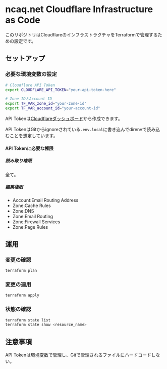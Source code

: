 # ncaq.net Cloudflare Infrastructure as Code

このリポジトリはCloudflareのインフラストラクチャをTerraformで管理するための設定です。

## セットアップ

### 必要な環境変数の設定

```bash
# Cloudflare API Token
export CLOUDFLARE_API_TOKEN="your-api-token-here"

# Zone IDとAccount ID
export TF_VAR_zone_id="your-zone-id"
export TF_VAR_account_id="your-account-id"
```

API Tokenは[Cloudflareダッシュボード](https://dash.cloudflare.com/profile/api-tokens)から作成できます。

API TokenはGitからignoreされている`.env.local`に書き込んでdirenvで読み込むことを想定しています。

#### API Tokenに必要な権限

##### 読み取り権限

全て。

##### 編集権限

- Account:Email Routing Address
- Zone:Cache Rules
- Zone:DNS
- Zone:Email Routing
- Zone:Firewall Services
- Zone:Page Rules

## 運用

### 変更の確認

```bash
terraform plan
```

### 変更の適用

```bash
terraform apply
```

### 状態の確認

```bash
terraform state list
terraform state show <resource_name>
```

## 注意事項

API Tokenは環境変数で管理し、Gitで管理されるファイルにハードコードしない。
